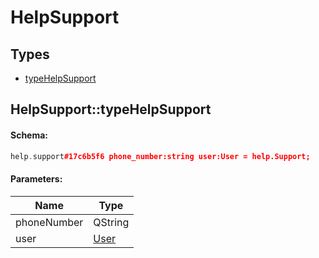 # HelpSupport

## Types

* [typeHelpSupport](#helpsupporttypehelpsupport)

## HelpSupport::typeHelpSupport

#### Schema:

```c++
help.support#17c6b5f6 phone_number:string user:User = help.Support;
```

#### Parameters:

|Name|Type|
|----|----|
|phoneNumber|QString|
|user|[User](user.md)|

